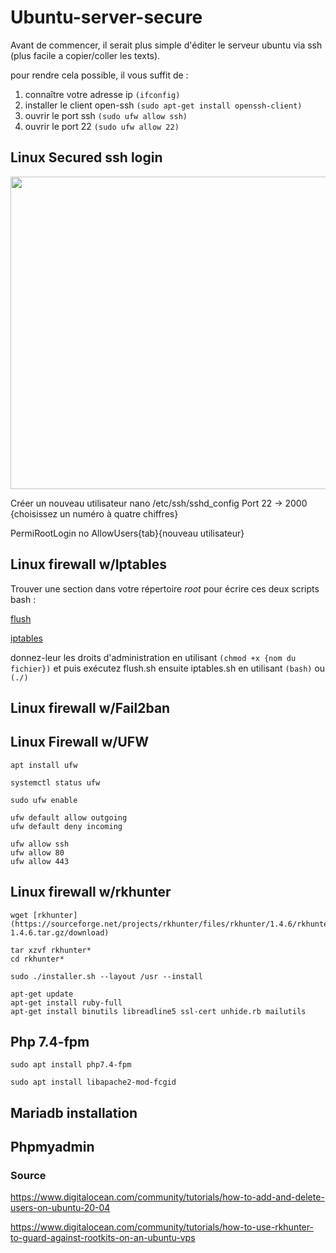 # Ubuntu-server-secure


Avant de commencer, il serait plus simple d'éditer le serveur ubuntu via ssh (plus facile a copier/coller les texts).


pour rendre cela possible, il vous suffit de :

1. connaître votre adresse ip `(ifconfig)`
2. installer le client open-ssh `(sudo apt-get install openssh-client)`
3. ouvrir le port ssh `(sudo ufw allow ssh)`
4. ouvrir le port 22 `(sudo ufw allow 22)`

## Linux Secured ssh login

<img width="800" height="500" src="https://github.com/Pyncro/Ubuntu-server-secure/blob/main/img/srl.png" />


Créer un nouveau utilisateur 
nano /etc/ssh/sshd_config
Port 22 -> 2000 {choisissez un numéro à quatre chiffres}

PermiRootLogin no
AllowUsers{tab}{nouveau utilisateur}

## Linux firewall w/Iptables

Trouver une section dans votre répertoire *root* pour écrire ces deux scripts bash :

[flush](https://github.com/Pyncro/Ubuntu-server-secure/blob/main/firewall%20scripts/iptable_flush.rtf "flush.sh")


[iptables](https://github.com/Pyncro/Ubuntu-server-secure/blob/main/firewall%20scripts/iptable_rules.rtf "iptables.sh")

donnez-leur les droits d'administration en utilisant `(chmod +x {nom du fichier})` et puis exécutez flush.sh ensuite iptables.sh en utilisant `(bash)` ou `(./)`



## Linux firewall w/Fail2ban

## Linux Firewall w/UFW

```
apt install ufw 
```

```
systemctl status ufw
```

```
sudo ufw enable
```

```
ufw default allow outgoing
ufw default deny incoming
```

```
ufw allow ssh
ufw allow 80
ufw allow 443
```

## Linux firewall w/rkhunter

```
wget [rkhunter](https://sourceforge.net/projects/rkhunter/files/rkhunter/1.4.6/rkhunter-1.4.6.tar.gz/download)
```

```
tar xzvf rkhunter*
cd rkhunter*
```

```
sudo ./installer.sh --layout /usr --install
``` 

```
apt-get update
apt-get install ruby-full
apt-get install binutils libreadline5 ssl-cert unhide.rb mailutils
```


## Php 7.4-fpm

```
sudo apt install php7.4-fpm
``` 

```
sudo apt install libapache2-mod-fcgid
``` 

## Mariadb installation

## Phpmyadmin

### Source

https://www.digitalocean.com/community/tutorials/how-to-add-and-delete-users-on-ubuntu-20-04

https://www.digitalocean.com/community/tutorials/how-to-use-rkhunter-to-guard-against-rootkits-on-an-ubuntu-vps


